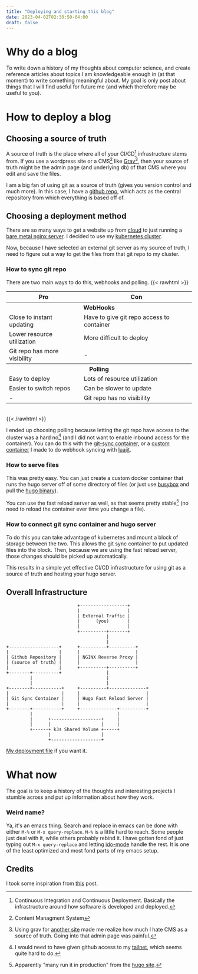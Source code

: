```yaml
---
title: "Deploying and starting this blog"
date: 2023-04-02T02:30:50-04:00
draft: false
---
```


# Why do a blog

To write down a history of my thoughts about computer science, and create reference articles about topics I am knowledgeable enough in (at that moment) to write something meaningful about. My goal is only post about things that I will find useful for future me (and which therefore may be useful to you).

# How to deploy a blog

## Choosing a source of truth

A source of truth is the place where all of your CI/CD[^1] infrastructure stems from. If you use a wordpress site or a CMS[^2] like [Grav](https://getgrav.org/)[^3], then your source of truth might be the admin page (and underlying db) of that CMS where you edit and save the files. 

I am a big fan of using git as a source of truth (gives you version control and much more). In this case, I have a [github repo](https://github.com/sachiniyer/blog), which acts as the central repository from which everything is based off of.

## Choosing a deployment method

There are so many ways to get a website up from [cloud](https://docs.aws.amazon.com/AmazonS3/latest/userguide/WebsiteHosting.html) to just running a [bare metal nginx server](https://medium.com/@jasonrigden/how-to-host-a-static-website-with-nginx-8b2dd0c5b301). I decided to use my [kubernetes cluster](https://github.com/sachiniyer/cheap_portable_k3s/).

Now, because I have selected an external git server as my source of truth, I need to figure out a way to get the files from that git repo to my cluster. 

### How to sync git repo

There are two main ways to do this, webhooks and polling.
{{< rawhtml >}}
<div>
<table >
<thead>
    <tr>
        <th id="pro" scope="col">
            Pro
        </th>
        <th id="con" scope="col">
            Con
        </th>
    </tr>
</thead>
<tbody>
    <tr>
        <th id="web" class="span" colspan="2">
            WebHooks
        </th>
    </tr>
    <tr>
        <td headers="web pro" scope="col">
           Close to instant updating 
        </td>
        <td headers="web con" scope="col">
            Have to give git repo access to container
        </td>
    </tr>
    <tr>
        <td headers="web pro" scope="col">
            Lower resource utilization
        </td>
        <td headers="web con" scope="col">
            More difficult to deploy
        </td>
    </tr>
    <tr>
        <td headers="web pro" scope="col">
            Git repo has more visibility
        </td>
        <td headers="web con" scope="col">
            -
        </td>
    </tr>
    <tr>
        <th id="poll" class="span" colspan="2" scope="colgroup">
            Polling
        </th>
    </tr>
    <tr>
        <td headers="poll pro" scope="col">
            Easy to deploy
        </td>
        <td headers="poll con" scope="col">
            Lots of resource utilization
        </td>
    </tr>
    <tr>
        <td headers="poll pro" scope="col">
            Easier to switch repos
        </td>
        <td headers="poll con" scope="col">
            Can be slower to update
        </td>
    </tr>
    <tr>
        <td headers="poll pro" scope="col">
            -
        </td>
        <td headers="poll con" scope="col">
            Git repo has no visibility 
        </td>
    </tr>

</tbody>
</table>
<br/>
</div>
{{< /rawhtml >}}


I ended up choosing polling because letting the git repo have access to the cluster was a hard no[^4] (and I did not want to enable inbound access for the container). You can do this with the [git-sync container](https://github.com/kubernetes/git-sync), or a [custom container](https://github.com/sachiniyer/git-openresty) I made to do webhook syncing with [luajit](https://openresty.org/en/luajit.html).

### How to serve files

This was pretty easy. You can just create a custom docker container that runs the hugo server off of some directory of files (or just use [busybox](https://hub.docker.com/_/busybox/) and pull the [hugo binary](https://github.com/gohugoio/hugo/releases)).

You can use the fast reload server as well, as that seems pretty stable[^5] (no need to reload the container ever time you change a file).

### How to connect git sync container and hugo server

To do this you can take advantage of kubernetes and mount a block of storage between the two. This allows the git sync container to put updated files into the block. Then, because we are using the fast reload server, those changes should be picked up automatically.

This results in a simple yet effective CI/CD infrastructure for using git as a source of truth and hosting your hugo server.

## Overall Infrastructure

```goat
                           +------------------+ 
                           |                  |
                           | External Traffic |
                           |      (you)       |
                           |                  |
                           +----------+-------+
                                      |
                                      |
+-------------------+      +----------+----------+
|                   |      |                     |
| Github Repository |      | NGINX Reverse Proxy |
| (source of truth) |      |                     |
|                   |      +----------+----------+
+--------+----------+                 |
         |                            |
         |                            |
+--------+-----------+     +----------+--------------+
|                    |     |                         |
| Git Sync Container |     | Hugo Fast Reload Server |
|                    |     |                         |
+--------+-----------+     +--------------+----------+
         |                                |
         |      +-------------------+     |
         |      |                   |     |
         +------+ k3s Shared Volume +-----+
                |                   |
                +-------------------+
```
[My deployment file](https://github.com/sachiniyer/blog/blob/main/infra.yaml) if you want it.

# What now

The goal is to keep a history of the thoughts and interesting projects I stumble across and put up information about how they work. 

### Weird name?

Ya, it's an emacs thing. Search and replace in emacs can be done with either `M-%` or `M-x query-replace`. `M-%` is a little hard to reach. Some people just deal with it, while others probably rebind it. I have gotten fond of just typing out `M-x query-replace` and letting [ido-mode](https://www.masteringemacs.org/article/introduction-to-ido-mode) handle the rest. It is one of the least optimized and most fond parts of my emacs setup.

## Credits

I took some inspiration from [this](https://dmarkey.com/2020/01/continuous-deployment-with-hugo-on-kubernetes/) post.

[^1]: Continuous Integration and Continuous Deployment. Basically the infrastructure around how software is developed and deployed.

[^2]: Content Managment System

[^3]: Using grav for [another site](https://vip.hsrn.nyu.edu/) made me realize how much I hate CMS as a source of truth. Going into that admin page was painful.

[^4]: I would need to have given github access to my [tailnet](https://github.com/sachiniyer/cheap_portable_k3s/#networking), which seems quite hard to do.

[^5]: Apparently "many run it in production" from the [hugo site](https://gohugo.io/commands/hugo_server/#synopsis).
